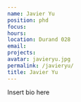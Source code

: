 ```yaml
---
name: Javier Yu
position: phd
focus:
hours:
location: Durand 028
email:
projects:
avatar: javieryu.jpg
permalink: /javieryu/
title: Javier Yu
---
```


Insert bio here